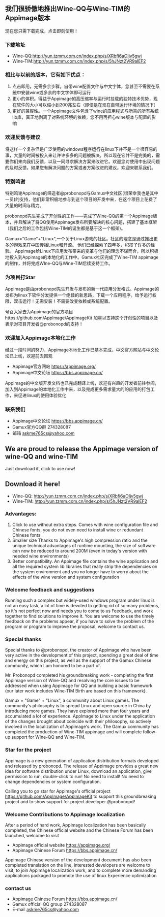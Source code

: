 ## 我们很骄傲地推出Wine-QQ与Wine-TIM的Appimage版本

现在您只需下载完成，点击即刻使用！

### 下载地址

- Wine-QQ:http://yun.tzmm.com.cn/index.php/s/XRbfi6aOIjv5gwj
- Wine-TIM:http://yun.tzmm.com.cn/index.php/s/5hJNzt2VR9aIEF2


### 相比与以前的版本，它有如下优点：

1. 点击即用，无需多余步骤。自带wine配置文件与中文字体，您甚至不需要在系统中安装wine或多余的中文字体即可运行
2. 更小的体积。得益于Appimage的高压缩率与运行时挂载的独特技术优势，现在软件的大小可以缩小到200兆左右（即便是在现在自带运行环境的情况下）
3. 更好的兼容性。一个Appimage文件包含了wine的应用程式与所需的所有系统lib库，真正地剥离了对系统环境的依赖，您不用再担心wine版本与配置的影响

### 欢迎反馈与建议

将这样一个复杂但是广泛使用的windows程序运行在linux下并不是一个很容易的事，大量的时间被投入来让许许多多的问题被解决，所以现在它并不是完美的，需要你们来向我们反馈，以及一同寻求解决方案来改进它。欢迎您对使用中出现问题的及时反馈，如果您有解决问题的方案或者方案改进的建议，欢迎来联系我们。

### 特别鸣谢

特别鸣谢Appimage的缔造者@probonopd与Gamux中文社区(很荣幸我也是其中一员)的支持，他们非常积极地参与到这个项目的开发中来，在这个项目上花费了大量的时间与精力。

probonopd先生完成了开创性的工作——完成了Wine-QQ的第一个Appimage版本，并且解决了将QQ使用Appimage发布所要解决的核心问题，搭建了基本框架（我们之后的工作包括Wine-TIM的诞生都是基于这一个框架)。

Gamux="Game"+"Linux",一个关于Linux游戏的社区。社区的理念是通过推出更多的游戏来在中国传播Linux和开源。 他们已经探索了四年多，积攒了许多的经验。 AppImage给Linux下应用发布带来的变革与他们的理念不谋而合，所以积极地投入到Appimage的本地化的工作中。Gamux社区完成了Wine-TIM appimage的制作，并将完成WIne-QQ与Wine-TIM后续支持工作。

### 为项目打Star

Appimage是由probonopd先生开发与发布的新一代应用分发格式。Appimage的发布为linux下软件分发提供一个绝佳的新思路，下载一个应用程序，给予运行权限，双击运行！无需安装！不需要改变依赖或系统配置。

号召大家去为Appimage的官方项目https://github.com/AppImage/AppImageKit 加星以支持这个开创性的项目以及表示对项目开发者@probonopd的支持！

### 欢迎加入Appimage本地化工作

经过一段时间的努力，Appimage本地化工作已基本完成，中文官方网站与中文论坛已上线，欢迎前去围观

- Appimage官方网站 https://appimage.org/
- Appimage中文论坛 https://bbs.appimage.cn/

Appimage的中文版开发文档也已完成翻译上线，欢迎有兴趣的开发者前往参阅，加入到Appimage的本地化工作中来，以及完成更多需求量大的的应用的打包工作，来促进linux的使用体验优化

### 联系我们

- Appimage中文论坛 https://bbs.appimage.cn/
- Gamux官方QQ群 274328087
- 邮箱 askme765cs@yahoo.com

## We are proud to release the Appimage version of wine-QQ and wine-TIM

Just download it, click to use now!

## Download it here!

- Wine-QQ: http://yun.tzmm.com.cn/index.php/s/XRbfi6aOIjv5gwj
- Wine-TIM: http://yun.tzmm.com.cn/index.php/s/5hJNzt2VR9aIEF2

### Advantages:

1. Click to use without extra steps. Comes with wine configuration file and Chinese fonts, you do not even need to install wine or redundant Chinese fonts
2. Smaller size Thanks to Appimage's high compression ratio and the unique technical advantages of runtime mounting, the size of software can now be reduced to around 200M (even in today's version with needed wine environments)
3. Better compatibility. An Appimage file contains the wine application and all the required system lib libraries that really strip the dependencies on the system environment and you no longer have to worry about the effects of the wine version and system configuration

### Welcome feedback and suggestions

Running such a complex but widely-used windows program under linux is not an easy task, a lot of time is devoted to getting rid of so many problems, so it's not perfect now and needs you to come to us Feedback, and work together to find solutions to improve it. You are welcome to use the timely feedback on the problems appear, if you have to solve the problem of the program or program to improve the proposal, welcome to contact us.

### Special thanks

Special thanks to @probonopd, the creator of Appimage who have been very active in the development of this project, spending a great deal of time and energy on this project, as well as the support of the Gamux Chinese community, which I am honored to be a part of.

Mr. Probonopd completed his groundbreaking work - completing the first Appimage version of Wine-QQ and resolving the core issues to be addressed when using Appimage for QQ and building a basic framework (our later work includes Wine-TIM Birth are based on this framework).

Gamux = "Game" + "Linux", a community about Linux games. The community's philosophy is to spread Linux and open source in China by introducing more games. They have explored more than four years and accumulated a lot of experience. AppImage to Linux under the application of the changes brought about coincide with their philosophy, so actively involved in the localization of Appimage's work. The Gamux community has completed the production of Wine-TIM appimage and will complete follow-up support for WIne-QQ and Wine-TIM.

### Star for the project

Appimage is a new generation of application distribution formats developed and released by probonopd. The release of Appimage provides a great new idea for software distribution under Linux, download an application, give permission to run, double-click to run! No need to install! No need to change dependencies or system configuration.

Calling you to go star for Appimage's official project https://github.com/AppImage/AppImageKit to support this groundbreaking project and to show support for project developer @probonopd!

### Welcome Contributions to Appimage localization

After a period of hard work, Appimage localization has been basically completed, the Chinese official website and the Chinese Forum has been launched, welcome to visit

- Appimage official website https://appimage.org/
- Appimage Chinese Forum https://bbs.appimage.cn/

Appimage Chinese version of the development document has also been completed translation on the line, interested developers are welcome to visit, to join Appimage localization work, and to complete more demanding applications packaged to promote the use of linux Experience optimization

### contact us

- Appimage Chinese Forum https://bbs.appimage.cn/
- Gamux official QQ group 274328087
- E-mail askme765cs@yahoo.com
